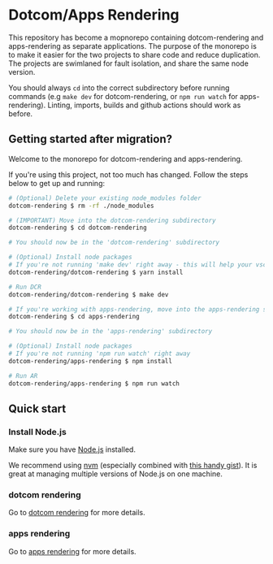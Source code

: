 # Dotcom/Apps Rendering

This repository has become a mopnorepo containing dotcom-rendering and apps-rendering as separate applications. The purpose of the monorepo is to make it easier for the two projects to share code and reduce duplication. The projects are swimlaned for fault isolation, and share the same node version.

You should always `cd` into the correct subdirectory before running commands (e.g `make dev` for dotcom-rendering, or `npm run watch` for apps-rendering). Linting, imports, builds and github actions should work as before.

<!-- TEMPORARY : This section is just here as an initial guide for the first few days post-migration -->

## Getting started after migration?

Welcome to the monorepo for dotcom-rendering and apps-rendering.

If you're using this project, not too much has changed. Follow the steps below to get up and running:

```bash
# (Optional) Delete your existing node_modules folder
dotcom-rendering $ rm -rf ./node_modules

# (IMPORTANT) Move into the dotcom-rendering subdirectory
dotcom-rendering $ cd dotcom-rendering

# You should now be in the 'dotcom-rendering' subdirectory

# (Optional) Install node packages
# If you're not running 'make dev' right away - this will help your vscode eslint, etc work as expected (if you use them)
dotcom-rendering/dotcom-rendering $ yarn install

# Run DCR
dotcom-rendering/dotcom-rendering $ make dev

# If you're working with apps-rendering, move into the apps-rendering subdirectory
dotcom-rendering $ cd apps-rendering

# You should now be in the 'apps-rendering' subdirectory

# (Optional) Install node packages
# If you're not running 'npm run watch' right away
dotcom-rendering/apps-rendering $ npm install

# Run AR
dotcom-rendering/apps-rendering $ npm run watch
```

## Quick start

### Install Node.js

Make sure you have [Node.js](https://nodejs.org) installed.

We recommend using [nvm](https://github.com/creationix/nvm) (especially combined with [this handy gist](https://gist.github.com/sndrs/5940e9e8a3f506b287233ed65365befb)). It is great at managing multiple versions of Node.js on one machine.

### dotcom rendering

Go to [dotcom rendering](dotcom-rendering/README.md) for more details.

### apps rendering

Go to [apps rendering](apps-rendering/README.md) for more details.
